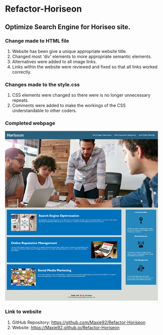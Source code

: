 # Refactor-Horiseon

## Optimize Search Engine for Horiseo site.

### Change made to HTML file

1. Website has been give a unique appropriate website title.
2. Changed most 'div' elements to more appropriate semantic elements.
3. Alternatives were added to all image links.
4. Links within the website were reviewed and fixed so that all links worked correctly.

### Changes made to the style.css

1. CSS elements were changed so there were is no longer unnecessary repeats.
2. Comments were added to make the workings of the CSS understandable to other coders.

### Completed webpage

![alt text](./assets/images/Refactor-Horiseon-screenshot.png)

### Link to website

1. GitHub Repository: https://github.com/Maxie92/Refactor-Horiseon
2. Website: https://Maxie92.github.io/Refactor-Horiseon

